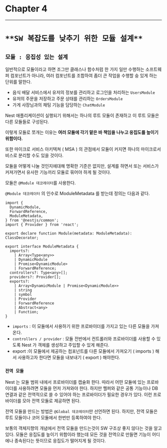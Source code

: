 # Chapter 4

---

# `**SW 복잡도를 낮추기 위한 모듈 설계**`

## `모듈 : 응집성 있는 설계`

일반적으로 모듈이라고 하면 조그만 클래스나 함수처럼 한 가지 일만 수행하는 소프트웨퍼 컴포넌트가 아니라, 여러 컴포넌트를 조합하여 좀더 큰 작업을 수행할 숭 있게 하는 단위를 말한다.

- 음식 배달 서비스에서 유저의 정보를 관리하고 로그인을 처리하는 `UsersModule`
- 유저의 주문을 저장하고 주문 상태를 관리하는 `OrdersModule`
- 가게 사장님과의 채팅 기능을 담당하는 `ChatModule`

Nest 애플리케이션이 실행되기 위해서는 하나의 루트 모듈이 존재하고 이 루트 모둘은 다른 모듈들로 구성된다.

이렇게 모듈로 쪼개는 이유는 **여러 모듈에 각기 맡은 바 책임을 나누고 응집도를 높이기 위함이다.**

또한 마이크로 서비스 아키텍쳐 ( MSA ) 의 관점에서 모듈이 커지면 하나의 마이크로서비스로 분리할 수도 있을 것이다.

모듈을 어떻게 나눌 것인지에대해 명확한 기준은 없지만, 설계를 하면서 또는 서비스가 커져가면서 유사한 기능끼리 모듈로 묶어야 하게 될 것이다.

모듈은 `@Module 데코레이터`를 사용한다.

`@Module 데코레이터` 의 인수로 ModuleMetadata 를 받는데 정의는 다음과 같다.

```tsx
import {
  DynamicModule,
  ForwardReference,
  ModuleMetadata,
} from '@nestjs/common';
import { Provider } from 'react';

export declare function Module(metadata: ModuleMetadata): ClassDecorator;

export interface ModuleMetadata {
  imports?:
    | Array<Type<any>>
    | DynamicModule
    | Promise<DynamicModule>
    | ForwardReference;
  controllers?: Type<any>[];
  providers?: Provider[];
  exports?:
    | Array<DynamicModule | Promise<DynamicModule>>
    | string
    | symbol
    | Provider
    | ForwardReference
    | Abstract<any>
    | Function;
}
```

- `imports` : 이 모듈에서 사용하기 위한 프로바이더를 가지고 있는 다른 모듈을 가져온다.
- `controllers / provider` : 모듈 전반에서 컨트롤러와 프로바이더를 사용할 수 있도록 Nest 가 객체를 생성하고 주입할 수 있게 해준다.
- export :이 모듈에서 제공하는 컴포넌트를 다른 모듈에서 가져오기 ( imports ) 해서 사용하고자 한다면 모듈을 내보내기 ( export ) 해야한다.

### `전역 모듈`

Nest 는 모듈 범위 내에서 프로바이더를 캡슐화 한다. 따라서 어떤 모듈에 있는 프로바이더를 사용하려면 모듈을 먼저 가져와야 한다. 하지만 헬퍼와 같은 공통 기능이나 DB 연결과 같은 전역적으로 쓸 수 있어야 하는 프로바이더가 필요한 경우가 있다. 이런 프로바이더를 모아 전역 모듈로 제공하면 된다.

전역 모듈을 만드는 방법은 `@Global 데코레이터`만 선언하면 된다. 하지만, 전역 모듈은 루트 모듈이나 코어 모듈에서 한번만 등록하여야 한다.

보통의 객체지향의 개념에서 전역 모듈을 만드는것이 SW 구조상 좋지 않다는 것을 알고 있다. 모듈은 응집도를 높이기 위함이라 했는데 모든 것을 전역으로 만들면 기능이 어디에나 종속된다는 뜻이므로 응집도가 떨어지게 될 것이다.
